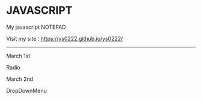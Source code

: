 # JAVASCRIPT

My javascript NOTEPAD

Visit my site : https://ys0222.github.io/ys0222/

_________________________________
March 1st

Radio

March 2nd

DropDownMenu
